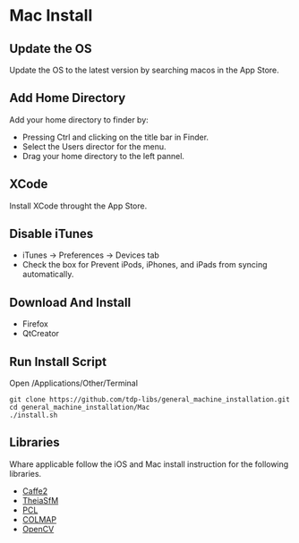  # Mac Install

## Update the OS 
Update the OS to the latest version by searching macos in the App Store.

## Add Home Directory 
Add your home directory to finder by:
* Pressing Ctrl and clicking on the title bar in Finder.
* Select the Users director for the menu.
* Drag your home directory to the left pannel.


## XCode
Install XCode throught the App Store.

## Disable iTunes
* iTunes -> Preferences -> Devices tab 
* Check the box for Prevent iPods, iPhones, and iPads from syncing automatically.

## Download And Install
* Firefox
* QtCreator

## Run Install Script
Open /Applications/Other/Terminal
```
git clone https://github.com/tdp-libs/general_machine_installation.git
cd general_machine_installation/Mac
./install.sh

```

## Libraries
Whare applicable follow the iOS and Mac install instruction for the following libraries.
* [Caffe2](https://github.com/tdp-libs/tp_pipeline_caffe2#building-caffe2-ios)
* [TheiaSfM](https://github.com/tdp-libs/tp_pipeline_theia)
* [PCL](https://github.com/tdp-libs/tp_pipeline_pcl)
* [COLMAP](https://github.com/tdp-libs/tp_pipeline_colmap)
* [OpenCV](https://github.com/tdp-libs/tp_pipeline_opencv)
